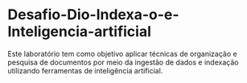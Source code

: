 # Desafio-Dio-Indexa-o-e-Inteligencia-artificial
Este laboratório tem como objetivo aplicar técnicas de organização e pesquisa de documentos por meio da ingestão de dados e indexação utilizando ferramentas de inteligência artificial.
